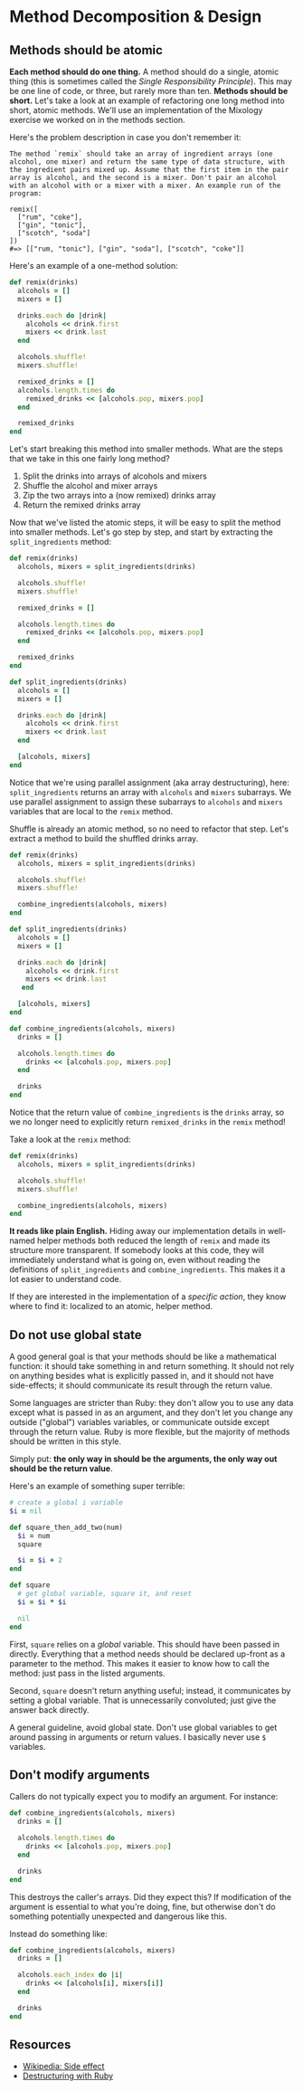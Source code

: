 # Method Decomposition & Design

## Methods should be atomic

**Each method should do one thing.** A method should do a single,
atomic thing (this is sometimes called the *Single Responsibility
Principle*). This may be one line of code, or three, but rarely more
than ten. **Methods should be short.** Let's take a look at an example
of refactoring one long method into short, atomic methods.  We'll use
an implementation of the Mixology exercise we worked on in the
methods section.

Here's the problem description in case you don't remember it:

```
The method `remix` should take an array of ingredient arrays (one
alcohol, one mixer) and return the same type of data structure, with
the ingredient pairs mixed up. Assume that the first item in the pair
array is alcohol, and the second is a mixer. Don't pair an alcohol
with an alcohol with or a mixer with a mixer. An example run of the
program:

remix([
  ["rum", "coke"],
  ["gin", "tonic"],
  ["scotch", "soda"]
])
#=> [["rum, "tonic"], ["gin", "soda"], ["scotch", "coke"]]
```

Here's an example of a one-method solution:

```ruby
def remix(drinks)
  alcohols = []
  mixers = []

  drinks.each do |drink|
    alcohols << drink.first
    mixers << drink.last
  end

  alcohols.shuffle!
  mixers.shuffle!

  remixed_drinks = []
  alcohols.length.times do
    remixed_drinks << [alcohols.pop, mixers.pop]
  end

  remixed_drinks
end
```

Let's start breaking this method into smaller methods. What are the
steps that we take in this one fairly long method?

1. Split the drinks into arrays of alcohols and mixers
2. Shuffle the alcohol and mixer arrays
3. Zip the two arrays into a (now remixed) drinks array
4. Return the remixed drinks array

Now that we've listed the atomic steps, it will be easy to split the
method into smaller methods. Let's go step by step, and start by
extracting the `split_ingredients` method:

```ruby
def remix(drinks)
  alcohols, mixers = split_ingredients(drinks)

  alcohols.shuffle!
  mixers.shuffle!

  remixed_drinks = []

  alcohols.length.times do
    remixed_drinks << [alcohols.pop, mixers.pop]
  end

  remixed_drinks
end

def split_ingredients(drinks)
  alcohols = []
  mixers = []

  drinks.each do |drink|
    alcohols << drink.first
    mixers << drink.last
  end

  [alcohols, mixers]
end
```

Notice that we're using parallel assignment (aka array destructuring),
here: `split_ingredients` returns an array with `alcohols` and
`mixers` subarrays. We use parallel assignment to assign these
subarrays to `alcohols` and `mixers` variables that are local to the
`remix` method.

Shuffle is already an atomic method, so no need to refactor that step.
Let's extract a method to build the shuffled drinks array.

```ruby
def remix(drinks)
  alcohols, mixers = split_ingredients(drinks)

  alcohols.shuffle!
  mixers.shuffle!

  combine_ingredients(alcohols, mixers)
end

def split_ingredients(drinks)
  alcohols = []
  mixers = []

  drinks.each do |drink|
    alcohols << drink.first
    mixers << drink.last
   end

  [alcohols, mixers]
end

def combine_ingredients(alcohols, mixers)
  drinks = []

  alcohols.length.times do
    drinks << [alcohols.pop, mixers.pop]
  end

  drinks
end
```

Notice that the return value of `combine_ingredients` is the `drinks`
array, so we no longer need to explicitly return `remixed_drinks` in
the `remix` method!

Take a look at the `remix` method:

```ruby
def remix(drinks)
  alcohols, mixers = split_ingredients(drinks)

  alcohols.shuffle!
  mixers.shuffle!

  combine_ingredients(alcohols, mixers)
end
```

**It reads like plain English.** Hiding away our implementation
details in well-named helper methods both reduced the length of
`remix` and made its structure more transparent. If somebody looks at
this code, they will immediately understand what is going on, even
without reading the definitions of `split_ingredients` and
`combine_ingredients`.  This makes it a lot easier to understand code.

If they are interested in the implementation of a *specific action*,
they know where to find it: localized to an atomic, helper method.

## Do not use global state

A good general goal is that your methods should be like a mathematical
function: it should take something in and return something. It should
not rely on anything besides what is explicitly passed in, and it
should not have side-effects; it should communicate its result through
the return value.

Some languages are stricter than Ruby: they don't allow you to use any
data except what is passed in as an argument, and they don't let you
change any outside ("global") variables variables, or communicate
outside except through the return value. Ruby is more flexible, but
the majority of methods should be written in this style.

Simply put: **the only way in should be the arguments, the only way
out should be the return value**.

Here's an example of something super terrible:

```ruby
# create a global i variable
$i = nil

def square_then_add_two(num)
  $i = num
  square

  $i = $i + 2
end

def square
  # get global variable, square it, and reset
  $i = $i * $i

  nil
end
```

First, `square` relies on a *global* variable. This should have been
passed in directly. Everything that a method needs should be declared
up-front as a parameter to the method. This makes it easier to know
how to call the method: just pass in the listed arguments.

Second, `square` doesn't return anything useful; instead, it
communicates by setting a global variable. That is unnecessarily
convoluted; just give the answer back directly.

A general guideline, avoid global state. Don't use global variables to
get around passing in arguments or return values. I basically never
use `$` variables.

## Don't modify arguments

Callers do not typically expect you to modify an argument. For
instance:

```ruby
def combine_ingredients(alcohols, mixers)
  drinks = []

  alcohols.length.times do
    drinks << [alcohols.pop, mixers.pop]
  end

  drinks
end
```

This destroys the caller's arrays. Did they expect this? If
modification of the argument is essential to what you're doing, fine,
but otherwise don't do something potentially unexpected and dangerous
like this.

Instead do something like:

```ruby
def combine_ingredients(alcohols, mixers)
  drinks = []

  alcohols.each_index do |i|
    drinks << [alcohols[i], mixers[i]]
  end

  drinks
end
```

## Resources

* [Wikipedia: Side effect][wiki-side-effects]
* [Destructuring with Ruby][destructuring]

[wiki-side-effects]: http://en.wikipedia.org/wiki/Side_effect_(computer_science)
[destructuring]: http://tony.pitluga.com/2011/08/08/destructuring-with-ruby.html
